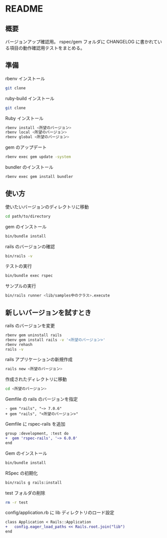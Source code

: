 # README

## 概要

バージョンアップ確認用。
rspec/gem フォルダに CHANGELOG に書かれている項目の動作確認用テストをまとめる。

## 準備

rbenv インストール

```sh
git clone
```

ruby-build インストール

```sh
git clone
```

Ruby インストール

```sh
rbenv install <所望のバージョン>
rbenv local <所望のバージョン>
rbenv global <所望のバージョン>
```

gem のアップデート

```sh
rbenv exec gem update -system
```

bundler のインストール

```sh
rbenv exec gem install bundler
```

## 使い方

使いたいバージョンのディレクトリに移動

```sh
cd path/to/directory
```

gem のインストール

```sh
bin/bundle install
```

rails のバージョンの確認

```sh
bin/rails -v
```

テストの実行

```sh
bin/bundle exec rspec
```

サンプルの実行

```sh
bin/rails runner <lib/samples中のクラス>.execute
```

## 新しいバージョンを試すとき

rails のバージョンを変更

```sh
rbenv gem uninstall rails
rbenv gem install rails -v '<所望のバージョン>'
rbenv rehash
rails -v
```

rails アプリケーションの新規作成

```sh
rails new <所望のバージョン>
```

作成されたディレクトリに移動

```sh
cd <所望のバージョン>
```

Gemfile の rails のバージョンを指定

```diff_ruby:Gemfile
- gem "rails", "~> 7.0.6"
+ gem "rails", "<所望のバージョン>"
```

Gemfile に rspec-rails を追加

```diff
group :development, :test do
+  gem 'rspec-rails', '~> 6.0.0'
end
```

Gem のインストール

```sh
bin/bundle install
```

RSpec の初期化

```sh
bin/rails g rails:install
```

test フォルダの削除

```sh
rm -r test
```

config/application.rb に lib ディレクトリのロード設定

```diff
class Application < Rails::Application
+   config.eager_load_paths << Rails.root.join("lib")
end
```
